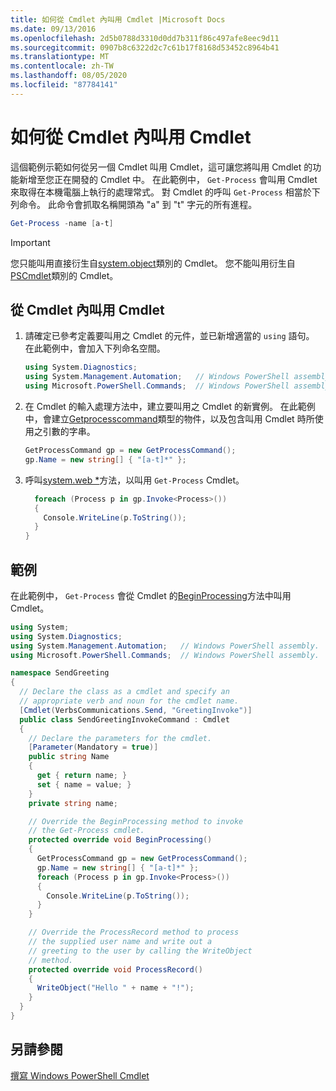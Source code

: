 ```yaml
---
title: 如何從 Cmdlet 內叫用 Cmdlet |Microsoft Docs
ms.date: 09/13/2016
ms.openlocfilehash: 2d5b0788d3310d0dd7b311f86c497afe8eec9d11
ms.sourcegitcommit: 0907b8c6322d2c7c61b17f8168d53452c8964b41
ms.translationtype: MT
ms.contentlocale: zh-TW
ms.lasthandoff: 08/05/2020
ms.locfileid: "87784141"
---
```

# <a name="how-to-invoke-a-cmdlet-from-within-a-cmdlet"></a>如何從 Cmdlet 內叫用 Cmdlet

這個範例示範如何從另一個 Cmdlet 叫用 Cmdlet，這可讓您將叫用 Cmdlet 的功能新增至您正在開發的 Cmdlet 中。 在此範例中， `Get-Process` 會叫用 Cmdlet 來取得在本機電腦上執行的處理常式。 對 Cmdlet 的呼叫 `Get-Process` 相當於下列命令。 此命令會抓取名稱開頭為 "a" 到 "t" 字元的所有進程。

```powershell
Get-Process -name [a-t]
```

> [!IMPORTANT]
> 您只能叫用直接衍生自[system.object](/dotnet/api/System.Management.Automation.Cmdlet)類別的 Cmdlet。 您不能叫用衍生自[PSCmdlet](/dotnet/api/System.Management.Automation.PSCmdlet)類別的 Cmdlet。

## <a name="to-invoke-a-cmdlet-from-within-a-cmdlet"></a>從 Cmdlet 內叫用 Cmdlet

1. 請確定已參考定義要叫用之 Cmdlet 的元件，並已新增適當的 `using` 語句。 在此範例中，會加入下列命名空間。

    ```csharp
    using System.Diagnostics;
    using System.Management.Automation;   // Windows PowerShell assembly.
    using Microsoft.PowerShell.Commands;  // Windows PowerShell assembly.
    ```

2. 在 Cmdlet 的輸入處理方法中，建立要叫用之 Cmdlet 的新實例。 在此範例中，會建立[Getprocesscommand](/dotnet/api/Microsoft.PowerShell.Commands.GetProcessCommand)類型的物件，以及包含叫用 Cmdlet 時所使用之引數的字串。

    ```csharp
    GetProcessCommand gp = new GetProcessCommand();
    gp.Name = new string[] { "[a-t]*" };
    ```

3. 呼叫[system.web *](/dotnet/api/System.Management.Automation.Cmdlet.Invoke)方法，以叫用 `Get-Process` Cmdlet。

    ```csharp
      foreach (Process p in gp.Invoke<Process>())
      {
        Console.WriteLine(p.ToString());
      }
    }
    ```

## <a name="example"></a>範例

在此範例中， `Get-Process` 會從 Cmdlet 的[BeginProcessing](/dotnet/api/System.Management.Automation.Cmdlet.BeginProcessing)方法中叫用 Cmdlet。

```csharp
using System;
using System.Diagnostics;
using System.Management.Automation;   // Windows PowerShell assembly.
using Microsoft.PowerShell.Commands;  // Windows PowerShell assembly.

namespace SendGreeting
{
  // Declare the class as a cmdlet and specify an
  // appropriate verb and noun for the cmdlet name.
  [Cmdlet(VerbsCommunications.Send, "GreetingInvoke")]
  public class SendGreetingInvokeCommand : Cmdlet
  {
    // Declare the parameters for the cmdlet.
    [Parameter(Mandatory = true)]
    public string Name
    {
      get { return name; }
      set { name = value; }
    }
    private string name;

    // Override the BeginProcessing method to invoke
    // the Get-Process cmdlet.
    protected override void BeginProcessing()
    {
      GetProcessCommand gp = new GetProcessCommand();
      gp.Name = new string[] { "[a-t]*" };
      foreach (Process p in gp.Invoke<Process>())
      {
        Console.WriteLine(p.ToString());
      }
    }

    // Override the ProcessRecord method to process
    // the supplied user name and write out a
    // greeting to the user by calling the WriteObject
    // method.
    protected override void ProcessRecord()
    {
      WriteObject("Hello " + name + "!");
    }
  }
}
```

## <a name="see-also"></a>另請參閱

[撰寫 Windows PowerShell Cmdlet](./writing-a-windows-powershell-cmdlet.md)
